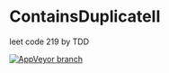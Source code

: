 # ContainsDuplicateII
leet code 219 by TDD

[![AppVeyor branch](https://img.shields.io/appveyor/ci/hatelove/containsduplicateii/master.svg)](https://ci.appveyor.com/project/hatelove/containsduplicateii/branch/master)

